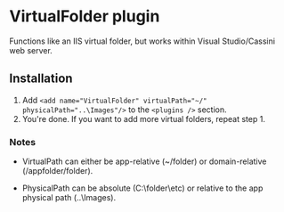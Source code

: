 
# VirtualFolder plugin

Functions like an IIS virtual folder, but works within Visual Studio/Cassini web server.

## Installation

1. Add `<add name="VirtualFolder" virtualPath="~/" physicalPath="..\Images"/>` to the `<plugins />` section.
2. You're done. If you want to add more virtual folders, repeat step 1.


### Notes

* VirtualPath can either be app-relative (~/folder) or domain-relative (/appfolder/folder).

* PhysicalPath can be absolute (C:\folder\etc) or relative to the app physical path (..\Images).

